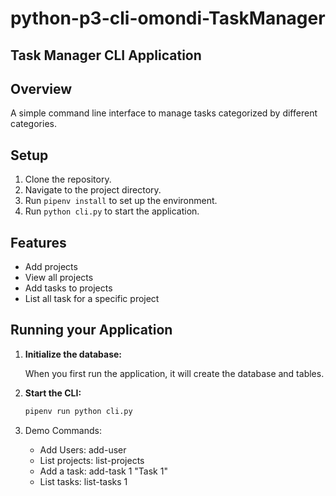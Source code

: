 # python-p3-cli-omondi-TaskManager

## Task Manager CLI Application

## Overview

A simple command line interface to manage tasks categorized by different categories.

## Setup

1. Clone the repository.
2. Navigate to the project directory.
3. Run `pipenv install` to set up the environment.
4. Run `python cli.py` to start the application.

## Features

- Add projects
- View all projects
- Add tasks to projects
- List all task for a specific project

## Running your Application

1. **Initialize the database:**

   When you first run the application, it will create the database and tables.

2. **Start the CLI:**

   ```bash
   pipenv run python cli.py

3. Demo Commands:

    - Add Users: add-user
    - List projects: list-projects
    - Add a task: add-task 1 "Task 1"
    - List tasks: list-tasks 1
